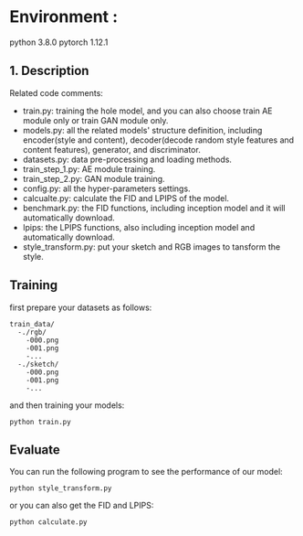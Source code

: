 # Environment :
python 3.8.0 pytorch 1.12.1

## 1. Description
Related code comments:

* train.py: training the hole model, and you can also choose train AE module only or train GAN module only.
* models.py: all the related models' structure definition, including encoder(style and content), decoder(decode random style features and content features), generator, and discriminator.
* datasets.py: data pre-processing and loading methods.
* train_step_1.py: AE module training.
* train_step_2.py: GAN module training.
* config.py: all the hyper-parameters settings.
* calcualte.py: calculate the FID and LPIPS of the model.
* benchmark.py: the FID functions, including inception model and it will automatically download.
* lpips: the LPIPS functions, also including inception model and automatically download.
* style_transform.py: put your sketch and RGB images to tansform the style.


## Training

first prepare your datasets as follows:

```
train_data/
  -./rgb/
    -000.png
    -001.png
    -...
  -./sketch/
    -000.png
    -001.png
    -...
```

and then training your models:

```
python train.py 
```

## Evaluate

You can run the following program to see the performance of our model:

```
python style_transform.py 
```

or you can also get the FID and LPIPS:

```
python calculate.py 
```
